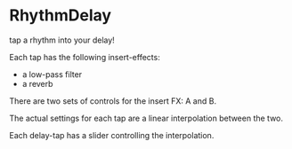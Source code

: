 RhythmDelay
===========

tap a rhythm into your delay!

Each tap has the following insert-effects:
* a low-pass filter
* a reverb

There are two sets of controls for the insert FX: A and B.

The actual settings for each tap are a linear interpolation between the two.

Each delay-tap has a slider controlling the interpolation.